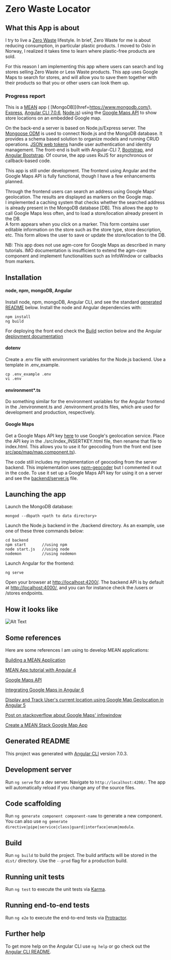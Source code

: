 # Zero Waste Locator

## What this App is about

I try to live a [Zero Waste](https://www.goingzerowaste.com/zero-waste-1/) lifestyle. In brief, Zero Waste for me is about reducing consumption, in particular plastic products. 
I moved to Oslo in Norway, I realized it takes time to learn where plastic-free products are sold. 

For this reason I am implementing this app where users can search and log stores selling Zero Waste or Less Waste products. This app uses Google Maps to search for stores, and will allow you to save them together with their products so that you or other users can look them up. 

### Progress report

This is a [MEAN](https://www.mongodb.com/) app (
[MongoDB]](href=https://www.mongodb.com/), [Express](https://expressjs.com/), [Angular CLI 7.0.6](https://angular.io/ ), [Node.js](https://nodejs.org)) using the [Google Maps API](https://cloud.google.com/maps-platform/) to show store locations on an embedded Google map. 

On the back-end a server is based on Node.js/Express server. The [Mongoose ODM](https://mongoosejs.com/) is used to connect Node.js and the MongoDB database. It provides a schema based solution to organize models and running CRUD operations. [JSON web tokens](https://jwt.io/) handle user authentication and identity management. The front-end is built with Angular-CLI 7, [Bootstrap](https://getbootstrap.com/), and [Angular Bootstrap](https://ng-bootstrap.github.io). Of course, the app uses RxJS for asynchronous or callback-based code.  

This app is still under development. The frontend using Angular and the Google Maps API is fully functional, though I have a few enhancements planned. 

Through the frontend users can search an address using Google Maps' geolocation. The results are displayed as markers on the Google map.  
I implemented a caching system that checks whether the searched address is already present in the MongoDB database [DB]. This allows the app to call Google Maps less often, and to load a store/location already present in the DB.  
A form appears when you click on a marker. This form contains user editable information on the store such as the store type, store description, etc. This form allows the user to save or update the store/location to the DB. 

NB: This app does not use agm-core for Google Maps as described in many tutorials. IMO documentation is insufficient to extend the agm-core component and implement functionalities such as InfoWindow or callbacks from markers.

## Installation

#### node, npm, mongoDB, Angular
Install node, npm, mongoDB, Angular CLI, and see the standard [generated README](#Generated-README) below. Install the node and Angular dependencies with:

```
npm install
ng build
```

For deploying the front end check the [Build](#Build) section below and the Angular [deployment documentation](https://angular.io/guide/deployment)

#### dotenv
Create a .env file with environment variables for the Node.js backend. Use a template in .env_example. 

```
cp .env_example .env
vi .env
```

#### environment*.ts
Do something similar for the environment variables for the Angular frontend in the ./environment.ts and ./environment.prod.ts files, which are used for development and production, respectively. 

#### Google Maps
Get a Google Maps API key [here](https://developers.google.com/maps/documentation/javascript/get-api-key) to use Google's geolocation service. Place the API key in the ./src/index_INSERTKEY.html file, then rename that file to index.html. This allows you to use it for geocoding from the front end (see [src/app/map/map.component.ts](src/app/map/map.component.ts)). 

The code still includes my implementation of geocoding from the server backend. This implementation uses [npm-geocoder](https://www.npmjs.com/package/node-geocoder) but I commented it out in the code. To use it set up a Google Maps API key for using it on a server and see the [backend/server.js](backend/server.js) file. 

## Launching the app

Launch the MongoDB database:

```mongod --dbpath <path to data directory>```

Launch the Node.js backend in the ./backend directory. As an example, use one of these three commands below:

```
cd backend
npm start       //using npm
node start.js   //using node
nodemon         //using nodemon
```

Launch Angular for the frontend:

```ng serve```

Open your browser at [http://localhost:4200/](http://localhost:4200/). The backend API is by default at [http://localhost:4000/](http://localhost:4000/), and you can for instance check the /users or /stores endpoints.

## How it looks like

![Alt Text](https://github.com/aless80/gmaps-ng7/blob/master/img/gmaps-ng7.gif)
<!--![Alt Text](https://github.com/aless80/gmaps-ng7/blob/master/img/02 - map search.png)
![Alt Text](https://github.com/aless80/gmaps-ng7/blob/master/img/03 - map saved.png)
![Alt Text](https://github.com/aless80/gmaps-ng7/blob/master/img/04 - profile.png)
![Alt Text](https://github.com/aless80/gmaps-ng7/blob/master/img/05 - form.png)
![Alt Text](https://github.com/aless80/gmaps-ng7/blob/master/img/06 - form.png)
![Alt Text](https://github.com/aless80/gmaps-ng7/blob/master/img/07 - about.png)
![Alt Text](https://github.com/aless80/gmaps-ng7/blob/master/img/08 - register.png)
-->
## Some references

Here are some references I am using to develop MEAN applications:  

[Building a MEAN Application](https://navakos.slab.com/public/building-a-mean-application-c9369d11?utm_source=mybridge&utm_medium=blog&utm_campaign=read_more#step-nine-adding-the-gitignore)

[MEAN App tutorial with Angular 4](https://medium.com/netscape/mean-app-tutorial-with-angular-4-part-1-18691663ea96)

[Google Maps API](https://developers.google.com/maps/documentation)

[Integrating Google Maps in Angular 6](https://medium.com/@balramchavan/integrating-google-maps-in-angular-5-ca5f68009f29)

[Display and Track User's current location using Google Map Geolocation in Angular 5](https://medium.com/@balramchavan/display-and-track-users-current-location-using-google-map-geolocation-in-angular-5-c259ec801d58)

[Post on stackoverflow about Google Maps' infowindow](https://stackoverflow.com/a/31496676/3592827)

[Create a MEAN Stack Google Map App](https://scotch.io/tutorials/making-mean-apps-with-google-maps-part-i)

## Generated README

This project was generated with [Angular CLI](https://github.com/angular/angular-cli) version 7.0.3.

## Development server

Run `ng serve` for a dev server. Navigate to `http://localhost:4200/`. The app will automatically reload if you change any of the source files.

## Code scaffolding

Run `ng generate component component-name` to generate a new component. You can also use `ng generate directive|pipe|service|class|guard|interface|enum|module`.

## Build

Run `ng build` to build the project. The build artifacts will be stored in the `dist/` directory. Use the `--prod` flag for a production build.

## Running unit tests

Run `ng test` to execute the unit tests via [Karma](https://karma-runner.github.io).

## Running end-to-end tests

Run `ng e2e` to execute the end-to-end tests via [Protractor](http://www.protractortest.org/).

## Further help

To get more help on the Angular CLI use `ng help` or go check out the [Angular CLI README](https://github.com/angular/angular-cli/blob/master/README.md).